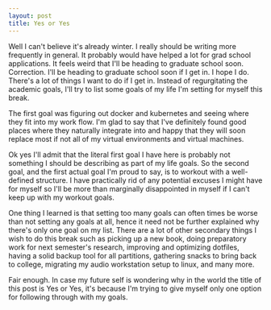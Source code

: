 ```yaml
---
layout: post
title: Yes or Yes
---
```


Well I can't believe it's already winter. I really should be writing more frequently in general. It probably would have helped a lot for grad school applications. It feels weird that I'll be heading to graduate school soon. Correction. I'll be heading to graduate school soon if I get in. I hope I do. There's a lot of things I want to do if I get in. Instead of regurgitating the academic goals, I'll try to list some goals of my life I'm setting for myself this break.

The first goal was figuring out docker and kubernetes and seeing where they fit into my work flow. I'm glad to say that I've definitely found good places where they naturally integrate into and happy that they will soon replace most if not all of my virtual environments and virtual machines.

Ok yes I'll admit that the literal first goal I have here is probably not something I should be describing as part of my life goals. So the second goal, and the first actual goal I'm proud to say, is to workout with a well-defined structure. I have practically rid of any potential excuses I might have for myself so I'll be more than marginally disappointed in myself if I can't keep up with my workout goals.

One thing I learned is that setting too many goals can often times be worse than not setting any goals at all, hence it need not be further explained why there's only one goal on my list. There are a lot of other secondary things I wish to do this break such as picking up a new book, doing preparatory work for next semester's research, improving and optimizing dotfiles, having a solid backup tool for all partitions, gathering snacks to bring back to college, migrating my audio workstation setup to linux, and many more.

Fair enough. In case my future self is wondering why in the world the title of this post is Yes or Yes, it's because I'm trying to give myself only one option for following through with my goals.
